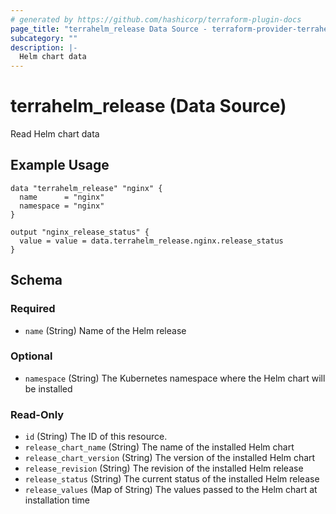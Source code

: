 ```yaml
---
# generated by https://github.com/hashicorp/terraform-plugin-docs
page_title: "terrahelm_release Data Source - terraform-provider-terrahelm"
subcategory: ""
description: |-
  Helm chart data
---
```


# terrahelm_release (Data Source)

Read Helm chart data

## Example Usage

```hcl
data "terrahelm_release" "nginx" {
  name      = "nginx"
  namespace = "nginx"
}

output "nginx_release_status" {
  value = value = data.terrahelm_release.nginx.release_status
}
```

<!-- schema generated by tfplugindocs -->
## Schema

### Required

- `name` (String) Name of the Helm release

### Optional

- `namespace` (String) The Kubernetes namespace where the Helm chart will be installed

### Read-Only

- `id` (String) The ID of this resource.
- `release_chart_name` (String) The name of the installed Helm chart
- `release_chart_version` (String) The version of the installed Helm chart
- `release_revision` (String) The revision of the installed Helm release
- `release_status` (String) The current status of the installed Helm release
- `release_values` (Map of String) The values passed to the Helm chart at installation time
